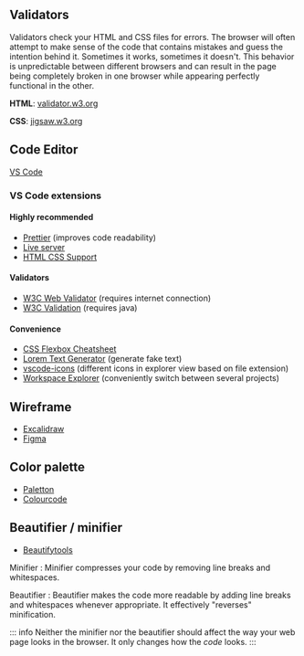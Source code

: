 ## Validators

Validators check your HTML and CSS files for errors. The browser will often attempt to make sense of the code that contains mistakes and guess the intention behind it. Sometimes it works, sometimes it doesn't. This behavior is unpredictable between different browsers and can result in the page being completely broken in one browser while appearing perfectly functional in the other.

**HTML**: <a href="https://validator.w3.org/" target="_blank">validator.w3.org</a>

**CSS**: <a href="https://jigsaw.w3.org/css-validator/" target="_blank">jigsaw.w3.org</a>

## Code Editor

<a href="https://code.visualstudio.com/" target="_blank">VS Code</a>

### VS Code extensions

#### Highly recommended

* <a href="https://marketplace.visualstudio.com/items?itemName=esbenp.prettier-vscode" target="_blank">Prettier</a> (improves code readability)
* <a href="https://marketplace.visualstudio.com/items?itemName=ritwickdey.LiveServer" target="_blank">Live server</a>
* <a href="https://marketplace.visualstudio.com/items?itemName=ecmel.vscode-html-css" target="_blank">HTML CSS Support</a>

#### Validators

* <a href="https://marketplace.visualstudio.com/items?itemName=CelianRiboulet.webvalidator" target="_blank">W3C Web Validator</a> (requires internet connection)
* <a href="https://marketplace.visualstudio.com/items?itemName=Umoxfo.vscode-w3cvalidation" target="_blank">W3C Validation</a> (requires java)

#### Convenience

* <a href="https://marketplace.visualstudio.com/items?itemName=dzhavat.css-flexbox-cheatsheet" target="_blank">CSS Flexbox Cheatsheet</a>
* <a href="https://marketplace.visualstudio.com/items?itemName=oguzhanyildiz.lorem-text-generator" target="_blank">Lorem Text Generator</a> (generate fake text)
* <a href="https://marketplace.visualstudio.com/items?itemName=vscode-icons-team.vscode-icons" target="_blank">vscode-icons</a> (different icons in explorer view based on file extension)
* <a href="https://marketplace.visualstudio.com/items?itemName=tomsaunders-code.workspace-explorer" target="_blank">Workspace Explorer</a> (conveniently switch between several projects)

## Wireframe

* <a href="https://excalidraw.com/" target="_blank">Excalidraw</a>
* <a href="https://www.figma.com" target="_blank">Figma</a>

## Color palette

* <a href="https://paletton.com" target="_blank">Paletton</a>
* <a href="https://www.toptal.com/designers/colourcode" target="_blank">Colourcode</a>

## Beautifier / minifier

* <a href="https://www.cleancss.com/css-minify/" target="_blank">Beautifytools</a>

Minifier
:	Minifier compresses your code by removing line breaks and whitespaces.

Beautifier
:	Beautifier makes the code more readable by adding line breaks and whitespaces whenever appropriate. It effectively "reverses" minification.

::: info
Neither the minifier nor the beautifier should affect the way your web page looks in the browser. It only changes how the *code* looks.
:::